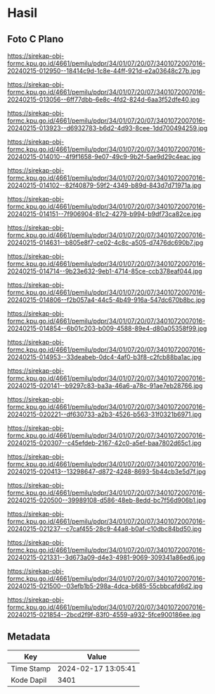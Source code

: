 # Hasil

## Foto C Plano

https://sirekap-obj-formc.kpu.go.id/4661/pemilu/pdpr/34/01/07/20/07/3401072007016-20240215-012950--18414c9d-1c8e-44ff-921d-e2a03648c27b.jpg

https://sirekap-obj-formc.kpu.go.id/4661/pemilu/pdpr/34/01/07/20/07/3401072007016-20240215-013056--6ff77dbb-6e8c-4fd2-824d-6aa3f52dfe40.jpg

https://sirekap-obj-formc.kpu.go.id/4661/pemilu/pdpr/34/01/07/20/07/3401072007016-20240215-013923--d6932783-b6d2-4d93-8cee-1dd700494259.jpg

https://sirekap-obj-formc.kpu.go.id/4661/pemilu/pdpr/34/01/07/20/07/3401072007016-20240215-014010--4f9f1658-9e07-49c9-9b2f-5ae9d29c4eac.jpg

https://sirekap-obj-formc.kpu.go.id/4661/pemilu/pdpr/34/01/07/20/07/3401072007016-20240215-014102--82f40879-59f2-4349-b89d-843d7d71971a.jpg

https://sirekap-obj-formc.kpu.go.id/4661/pemilu/pdpr/34/01/07/20/07/3401072007016-20240215-014151--7f906904-81c2-4279-b994-b9df73ca82ce.jpg

https://sirekap-obj-formc.kpu.go.id/4661/pemilu/pdpr/34/01/07/20/07/3401072007016-20240215-014631--b805e8f7-ce02-4c8c-a505-d7476dc690b7.jpg

https://sirekap-obj-formc.kpu.go.id/4661/pemilu/pdpr/34/01/07/20/07/3401072007016-20240215-014714--9b23e632-9eb1-4714-85ce-ccb378eaf044.jpg

https://sirekap-obj-formc.kpu.go.id/4661/pemilu/pdpr/34/01/07/20/07/3401072007016-20240215-014806--f2b057a4-44c5-4b49-916a-547dc670b8bc.jpg

https://sirekap-obj-formc.kpu.go.id/4661/pemilu/pdpr/34/01/07/20/07/3401072007016-20240215-014854--6b01c203-b009-4588-89e4-d80a05358f99.jpg

https://sirekap-obj-formc.kpu.go.id/4661/pemilu/pdpr/34/01/07/20/07/3401072007016-20240215-014953--33deabeb-0dc4-4af0-b3f8-c2fcb88ba1ac.jpg

https://sirekap-obj-formc.kpu.go.id/4661/pemilu/pdpr/34/01/07/20/07/3401072007016-20240215-020141--b9297c83-ba3a-46a6-a78c-91ae7eb28766.jpg

https://sirekap-obj-formc.kpu.go.id/4661/pemilu/pdpr/34/01/07/20/07/3401072007016-20240215-020221--df630733-a2b3-4526-b563-31f0321b6971.jpg

https://sirekap-obj-formc.kpu.go.id/4661/pemilu/pdpr/34/01/07/20/07/3401072007016-20240215-020307--c45efdeb-2167-42c0-a5ef-baa7802d65c1.jpg

https://sirekap-obj-formc.kpu.go.id/4661/pemilu/pdpr/34/01/07/20/07/3401072007016-20240215-020413--13298647-d872-4248-8693-5b44cb3e5d7f.jpg

https://sirekap-obj-formc.kpu.go.id/4661/pemilu/pdpr/34/01/07/20/07/3401072007016-20240215-020500--39989108-d586-48eb-8edd-bc7f56d906b1.jpg

https://sirekap-obj-formc.kpu.go.id/4661/pemilu/pdpr/34/01/07/20/07/3401072007016-20240215-021237--c7caf455-28c9-44a8-b0af-c10dbc84bd50.jpg

https://sirekap-obj-formc.kpu.go.id/4661/pemilu/pdpr/34/01/07/20/07/3401072007016-20240215-021331--3d673a09-d4e3-4981-9069-309341a86ed6.jpg

https://sirekap-obj-formc.kpu.go.id/4661/pemilu/pdpr/34/01/07/20/07/3401072007016-20240215-021500--03efb1b5-298a-4dca-b685-55cbbcafd6d2.jpg

https://sirekap-obj-formc.kpu.go.id/4661/pemilu/pdpr/34/01/07/20/07/3401072007016-20240215-021854--2bcd2f9f-83f0-4559-a932-5fce900186ee.jpg


## Metadata

| Key        | Value               |
| ---------- | ------------------- |
| Time Stamp | 2024-02-17 13:05:41 |
| Kode Dapil | 3401                |



